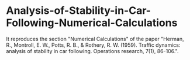 # Analysis-of-Stability-in-Car-Following-Numerical-Calculations
It reproduces the section "Numerical Calculations" of the paper "Herman, R., Montroll, E. W., Potts, R. B., &amp; Rothery, R. W. (1959). Traffic dynamics: analysis of stability in car following. Operations research, 7(1), 86-106.".
